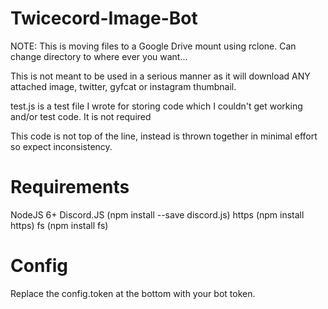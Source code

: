 # Twicecord-Image-Bot

NOTE: This is moving files to a Google Drive mount using rclone. Can change directory to where ever you want...

This is not meant to be used in a serious manner as it will download ANY attached image, twitter, gyfcat or instagram thumbnail.

test.js is a test file I wrote for storing code which I couldn't get working and/or test code. It is not required

This code is not top of the line, instead is thrown together in minimal effort so expect inconsistency.
# Requirements
NodeJS 6+
Discord.JS (npm install --save discord.js)
https (npm install https)
fs (npm install fs)

# Config

Replace the config.token at the bottom with your bot token.
